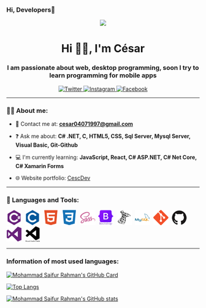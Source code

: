 ### Hi, Developers👋

<div id="header" align="center"> 
    <img src="https://media.giphy.com/media/SWoSkN6DxTszqIKEqv/giphy.gif" width="250"/>
    <h1 align="center">Hi 🙋‍♂️, I'm César</h1>
    <h3 align="center">I am passionate about web, desktop programming, soon I try to learn programming for mobile apps</h3>
</div>

<div id="badges" align="center">
    <a href="https://twitter.com/CescFabregas041?t=S8De1vlzbnkCD4bgHTL_oQ&s=09">
        <img src="https://img.shields.io/twitter/follow/C%C3%A9sar%20Urroz?color=blue&logo=twitter&style=for-the-badge)" alt="Twitter" />
    </a>
    <a href="https://www.instagram.com/cesc_urroz07/">
        <img src="https://res.cloudinary.com/practicaldev/image/fetch/s--Sg7TEMKA--/c_limit%2Cf_auto%2Cfl_progressive%2Cq_auto%2Cw_880/https://img.shields.io/badge/cesc_urroz07-E4405F%3Fstyle%3Dfor-the-badge%26logo%3Dinstagram%26logoColor%3Dwhite" alt="Instagram" />
    </a>
    <a href="https://www.facebook.com/cesaraugusto.urrozrenteria?mibextid=ZbWKwL">
        <img src="https://img.shields.io/badge/César Urroz-1877F2?style=for-the-badge&logo=facebook&logoColor=white" alt="Facebook" />
    </a>
</div>

---
### 👨‍💻 About me:

- 📧 Contact me at: **cesar04071997@gmail.com**

- ❓ Ask me about: **C# .NET, C, HTML5, CSS, Sql Server, Mysql Server, Visual Basic, Git-Github**

- 💻 I'm currently learning: **JavaScript, React, C# ASP.NET, C# Net Core, C# Xamarin Forms**

- 🌐 Website portfolio: [CescDev](https://portafolio-cescdev.netlify.app/)

---
<div align="left">
    <h3> 🔨 Languages and Tools:</h3>
    <div>
        <img src="https://github.com/devicons/devicon/blob/master/icons/csharp/csharp-plain.svg" title="C#" alt="C#" width="40" height="40"/>&nbsp;
        <img src="https://github.com/devicons/devicon/blob/master/icons/c/c-plain.svg" title="C" alt="C" width="40" height="40"/>&nbsp;
        <img src="https://github.com/devicons/devicon/blob/master/icons/html5/html5-plain.svg" title="HTML5" alt="HTML5" width="40" height="40"/>&nbsp;
        <img src="https://github.com/devicons/devicon/blob/master/icons/css3/css3-plain.svg" title="CSS3" alt="CSS3" width="40" height="40"/>&nbsp;
        <img src="https://github.com/devicons/devicon/blob/master/icons/sass/sass-original.svg" title="SASS" alt="SASS" width="40" height="40"/>&nbsp;
        <img src="https://github.com/devicons/devicon/blob/master/icons/bootstrap/bootstrap-original-wordmark.svg" title="Bootstrap5" alt="Bootstrap5" width="40" height="40"/>&nbsp;
        <img src="https://github.com/devicons/devicon/blob/master/icons/microsoftsqlserver/microsoftsqlserver-plain.svg" title="Sql Serer" alt="Sql Server" width="40" height="40"/>&nbsp;
        <img src="https://github.com/devicons/devicon/blob/master/icons/mysql/mysql-original-wordmark.svg" title="Mysql Serer" alt="Mysql Server" width="40" height="40"/>&nbsp;
        <img src="https://github.com/devicons/devicon/blob/master/icons/git/git-plain.svg" title="Git" alt="Git" width="40" height="40"/>&nbsp;
        <img src="https://github.com/devicons/devicon/blob/master/icons/github/github-original.svg" title="Github" alt="Github" width="40" height="40"/>&nbsp;
        <img src="https://github.com/devicons/devicon/blob/master/icons/visualstudio/visualstudio-plain.svg" title="Visual Studio" alt="Visual Studio" width="40" height="40"/>&nbsp;
        <img src="https://github.com/devicons/devicon/blob/master/icons/vscode/vscode-plain-wordmark.svg" title="Visual Studio Code" alt="Visual Studio Code" width="40" height="40"/>&nbsp;
    </div>
</div>

---

### Information of most used languages:

[![Mohammad Saifur Rahman's GitHub Card](https://github-readme-stats.vercel.app/api/top-langs?username=GitCesc07&%20html,c#,css,javascript&theme=algolia&show_icons=true)](https://github.com/GitCesc07)

[![Top Langs](https://github-readme-stats.vercel.app/api?username=GitCesc07&theme=algolia&show_icons=true)](https://github.com/GitCesc07)

[![Mohammad Saifur Rahman's GitHub stats](https://github-readme-stats.vercel.app/api/top-langs?username=GitCesc07&hide=html,scss,stylus,blade,jupyter%20C#t&theme=algolia&show_icons=true)](https://github.com/GitCesc07)

<!--
**GitCesc07/GitCesc07** is a ✨ _special_ ✨ repository because its `README.md` (this file) appears on your GitHub profile.

Here are some ideas to get you started:

- 🔭 I’m currently working on ...
- 🌱 I’m currently learning ...
- 👯 I’m looking to collaborate on ...
- 🤔 I’m looking for help with ...
- 💬 Ask me about ...
- 📫 How to reach me: ...
- 😄 Pronouns: ...
- ⚡ Fun fact: ...
-->
